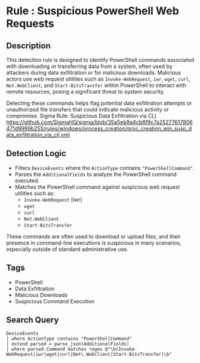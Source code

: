 # Rule : Suspicious PowerShell Web Requests

## Description
This detection rule is designed to identify PowerShell commands associated with downloading or transferring data from a system, often used by attackers during data exfiltration or for malicious downloads. Malicious actors use web request utilities such as `Invoke-WebRequest`, `iwr`, `wget`, `curl`, `Net.WebClient`, and `Start-BitsTransfer` within PowerShell to interact with remote resources, posing a significant threat to system security.

Detecting these commands helps flag potential data exfiltration attempts or unauthorized file transfers that could indicate malicious activity or compromise.
Sigma Rule: Suspicious Data Exfiltration via CLI https://github.com/SigmaHQ/sigma/blob/35a5eb9a4cb6f9c7a25277617806471d9999b255/rules/windows/process_creation/proc_creation_win_susp_data_exfiltration_via_cli.yml

## Detection Logic
- Filters `DeviceEvents` where the `ActionType` contains `"PowerShellCommand"`.
- Parses the `AdditionalFields` to analyze the PowerShell command executed.
- Matches the PowerShell command against suspicious web request utilities such as:
  - `Invoke-WebRequest` (iwr)
  - `wget`
  - `curl`
  - `Net.WebClient`
  - `Start-BitsTransfer`

These commands are often used to download or upload files, and their presence in command-line executions is suspicious in many scenarios, especially outside of standard administrative use.

## Tags
- PowerShell
- Data Exfiltration
- Malicious Downloads
- Suspicious Command Execution

## Search Query
```kql
DeviceEvents
| where ActionType contains "PowerShellCommand"
| extend parsed = parse_json(AdditionalFields)
| where parsed.Command matches regex @"\b(Invoke-WebRequest|iwr|wget|curl|Net\.WebClient|Start-BitsTransfer)\b"
